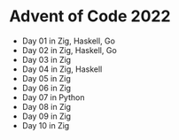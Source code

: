 # Advent of Code 2022

* Day 01 in Zig, Haskell, Go
* Day 02 in Zig, Haskell, Go
* Day 03 in Zig
* Day 04 in Zig, Haskell
* Day 05 in Zig
* Day 06 in Zig
* Day 07 in Python
* Day 08 in Zig
* Day 09 in Zig
* Day 10 in Zig
